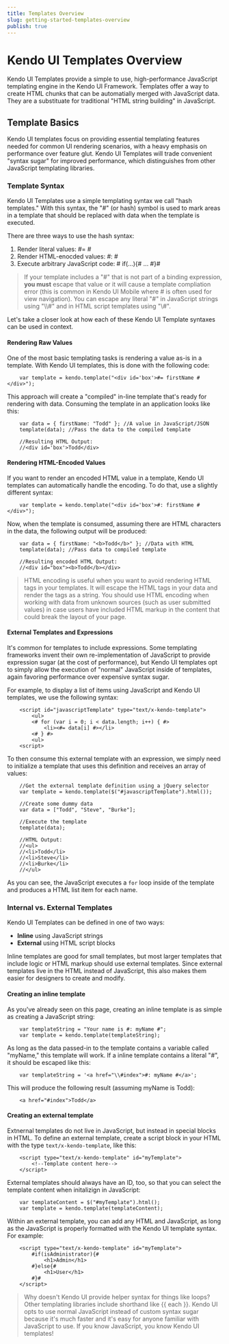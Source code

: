 ```yaml
---
title: Templates Overview
slug: getting-started-templates-overview
publish: true
---
```


# Kendo UI Templates Overview
Kendo UI Templates provide a simple to use, high-performance JavaScript templating engine in the Kendo UI Framework. Templates offer a way to create HTML chunks that can be automatially merged with JavaScript data. They are a substituate for traditional "HTML string building" in JavaScript.

## Template Basics
Kendo UI templates focus on providing essential templating features needed for common UI rendering scenarios, with a heavy emphasis on performance over feature glut. Kendo UI Templates will trade convenient "syntax sugar" for improved performance, which distinguishes from other JavaScript templating libraries. 

### Template Syntax
Kendo UI Templates use a simple templating syntax we call "hash templates." With this syntax, the "#" (or hash) symbol is used to mark areas in a template that should be replaced with data when the template is executed.

There are three ways to use the hash syntax:

1. Render literal values: #= #
2. Render HTML-enocded values: #: #
3. Execute arbitrary JavaScript code: # if(...){# ... #}#

> If your template includes a "#" that is not part of a binding expression, **you must** escape that value or it will cause a template compliation error (this is common in Kendo UI Mobile where # is often used for view navigation). You can escape any literal "#" in JavaScript strings using "\\\\#" and in HTML script templates using "\\#".

Let's take a closer look at how each of these Kendo UI Template syntaxes can be used in context.

#### Rendering Raw Values
One of the most basic templating tasks is rendering a value as-is in a template. With Kendo UI templates, this is done with the following code:


    	var template = kendo.template("<div id='box'>#= firstName #</div>");
 

This approach will create a "compiled" in-line template that's ready for rendering with data. Consuming the template in an application looks like this:

    	var data = { firstName: "Todd" }; //A value in JavaScript/JSON
    	template(data); //Pass the data to the compiled template
    	 
    	//Resulting HTML Output:
    	//<div id='box'>Todd</div>

#### Rendering HTML-Encoded Values
If you want to render an encoded HTML value in a template, Kendo UI templates can automatically handle the encoding. To do that, use a slightly different syntax:

		var template = kendo.template("<div id='box'>#: firstName #</div>");
 
Now, when the template is consumed, assuming there are HTML characters in the data, the following output will be produced:

		var data = { firstName: "<b>Todd</b>" }; //Data with HTML
		template(data); //Pass data to compiled template
		 
		//Resulting encoded HTML Output:
		//<div id="box"><b>Todd</b></div>

> HTML encoding is useful when you want to avoid rendering HTML tags in your templates. It will escape the HTML tags in your data and render the tags as a string. You should use HTML encoding when working with data from unknown sources (such as user submitted values) in case users have included HTML markup in the content that could break the layout of your page.

#### External Templates and Expressions
It's common for templates to include expressions. Some templating frameworks invent their own re-implementation of JavaScript to provide expression sugar (at the cost of performance), but Kendo UI templates opt to simply allow the execution of "normal" JavaScript inside of templates, again favoring performance over expensive syntax sugar.

For example, to display a list of items using JavaScript and Kendo UI templates, we use the following syntax:

		<script id="javascriptTemplate" type="text/x-kendo-template">
		    <ul>
		    <# for (var i = 0; i < data.length; i++) { #>
		        <li><#= data[i] #></li>
		    <# } #>
		    <ul>
		<script>
 

To then consume this external template with an expression, we simply need to initialize a template that uses this definition and receives an array of values:

		//Get the external template definition using a jQuery selector
		var template = kendo.template($("#javascriptTemplate").html());
		 
		//Create some dummy data
		var data = ["Todd", "Steve", "Burke"];
		 
		//Execute the template
		template(data);
		 
		//HTML Output:
		//<ul>
		//<li>Todd</li>
		//<li>Steve</li>
		//<li>Burke</li>
		//</ul>

As you can see, the JavaScript executes a `for` loop inside of the template and produces a HTML list item for each name.

### Internal vs. External Templates
Kendo UI Templates can be defined in one of two ways:

- **Inline** using JavaScript strings
- **External** using HTML script blocks

Inline templates are good for small templates, but most larger templates that include logic or HTML markup should use external templates. Since external templates live in the HTML instead of JavaScript, this also makes them easier for designers to create and modify.

#### Creating an inline template
As you've already seen on this page, creating an inline template is as simple as creating a JavaScript string:

		var templateString = "Your name is #: myName #";
		var template = kendo.template(templateString);

As long as the data passed-in to the template contains a variable called "myName," this template will work. If a inline template contains a literal "#", it should be escaped like this:

		var templateString = '<a href="\\#index">#: myName #</a>';

This will produce the following result (assuming myName is Todd):

		<a href="#index">Todd</a>

#### Creating an external template
Extnernal templates do not live in JavaScript, but instead in special blocks in HTML. To define an external template, create a script block in your HTML with the type `text/x-kendo-template`, like this:

		<script type="text/x-kendo-template" id="myTemplate">
			<!--Template content here-->
		</script>

External templates should always have an ID, too, so that you can select the template content when initalizign in JavaScript:

		var templateContent = $("#myTemplate").html();
		var template = kendo.template(templateContent);

Within an external template, you can add any HTML and JavaScript, as long as the JavaScript is properly formatted with the Kendo UI template syntax. For example:

		<script type="text/x-kendo-template" id="myTemplate">
			#if(isAdministrator){#
				<h1>Admin</h1>
			#}else{#
				<h1>User</h1>
			#}#
		</script>

> Why doesn't Kendo UI provide helper syntax for things like loops? Other templating libraries include shorthand like {{ each }}. Kendo UI opts to use normal JavaScript instead of custom syntax sugar because it's much faster and it's easy for anyone familiar with JavaScript to use. If you know JavaScript, you know Kendo UI templates!


